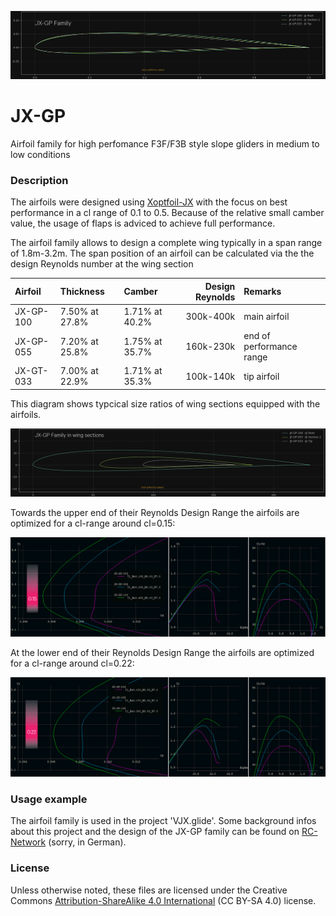 
<!-- PROJECT LOGO -->
![JX-GP family](images/JX-GP_Family.png)

# JX-GP
Airfoil family for high perfomance F3F/F3B style slope gliders in medium to low conditions

### Description

The airfoils were designed using [Xoptfoil-JX](https://github.com/jxjo/Xoptfoil-JX/) with the focus on best performance in a cl range of 0.1 to 0.5.
Because of the relative small camber value, the usage of flaps is adviced to achieve full performance.

The airfoil family allows to design a complete wing typically in a span range of 1.8m-3.2m. The span position of an airfoil can be calculated via the the design Reynolds number at the wing section

| Airfoil      | Thickness       | Camber         | Design Reynolds | Remarks |
| :---         |     :---        |   :---         |  ---:           |   :--- |
| JX-GP-100    | 7.50% at 27.8%  | 1.71% at 40.2% |  300k-400k      | main airfoil |
| JX-GP-055    | 7.20% at 25.8%  | 1.75% at 35.7% |  160k-230k      | end of performance range
| JX-GT-033    | 7.00% at 22.9%  | 1.71% at 35.3% |  100k-140k      | tip airfoil |

This diagram shows typcical size ratios of wing sections equipped with the airfoils.

<img src="images/JX-GP Family in wing sections.png" width=800>


Towards the upper end of their Reynolds Design Range the airfoils are optimized for a cl-range around cl=0.15:  

<img src="images/JX-GP polars 400k.png" width=800>

At the lower end of their Reynolds Design Range the airfoils are optimized for a cl-range around cl=0.22:  

<img src="images/JX-GP polars 300k.png" width=800>


### Usage example 

The airfoil family is used in the project 'VJX.glide'. Some background infos about this project and the design of the JX-GP family can be found on [RC-Network](https://www.rc-network.de/threads/projekt-vjx-glide.11961376/) (sorry, in German). 

### License
Unless otherwise noted, these files are licensed under the Creative Commons [Attribution-ShareAlike 4.0 International](https://creativecommons.org/licenses/by-sa/4.0/) (CC BY-SA 4.0) license.




